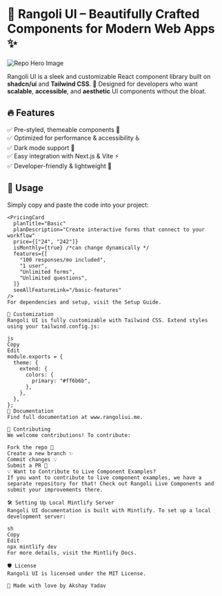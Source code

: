 # 🌸 Rangoli UI – Beautifully Crafted Components for Modern Web Apps ✨
![Repo Hero Image](https://raw.githubusercontent.com/akshaywritescode/rangoli-docs/refs/heads/main/images/reset-password.png)

Rangoli UI is a sleek and customizable React component library built on **shadcn/ui** and **Tailwind CSS**. 🚀 Designed for developers who want **scalable**, **accessible**, and **aesthetic** UI components without the bloat.

## 🔥 Features

✅ Pre-styled, themeable components 🎨  
✅ Optimized for performance & accessibility ♿  
✅ Dark mode support 🌙  
✅ Easy integration with Next.js & Vite ⚡  
✅ Developer-friendly & lightweight 🚀

## 🚀 Usage

Simply copy and paste the code into your project:

```tsx
<PricingCard
  planTitle="Basic"
  planDescription="Create interactive forms that connect to your workflow"
  price={["24", "242"]}
  isMonthly={true} /*can change dynamically */
  features={[
    "100 responses/mo included",
    "1 user",
    "Unlimited forms",
    "Unlimited questions",
  ]}
  seeAllFeatureLink="/basic-features"
/>
For dependencies and setup, visit the Setup Guide.

🎨 Customization
Rangoli UI is fully customizable with Tailwind CSS. Extend styles using your tailwind.config.js:

js
Copy
Edit
module.exports = {
  theme: {
    extend: {
      colors: {
        primary: "#ff6b6b",
      },
    },
  },
};
📖 Documentation
Find full documentation at www.rangoliui.me.

🤝 Contributing
We welcome contributions! To contribute:

Fork the repo 📌
Create a new branch ✨
Commit changes 💡
Submit a PR 🚀
💡 Want to Contribute to Live Component Examples?
If you want to contribute to live component examples, we have a separate repository for that! Check out Rangoli Live Components and submit your improvements there.

🛠 Setting Up Local Mintlify Server
Rangoli UI documentation is built with Mintlify. To set up a local development server:

sh
Copy
Edit
npx mintlify dev
For more details, visit the Mintlify Docs.

🛡️ License
Rangoli UI is licensed under the MIT License.

💖 Made with love by Akshay Yadav